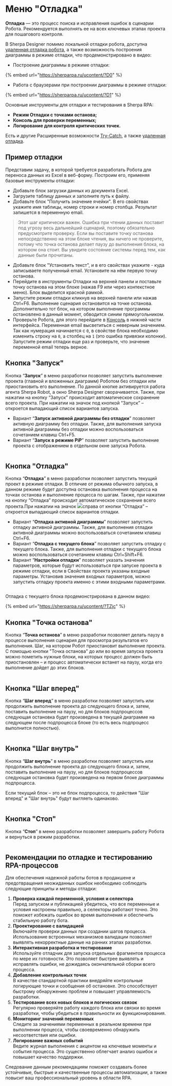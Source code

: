 # Меню "Отладка"

**Отладка** — это процесс поиска и исправления ошибок в сценарии Робота. Рекомендуется выполнять ее на всех ключевых этапах проекта для пошагового контроля.

В Sherpa Designer помимо локальной отладки робота, доступна [удаленная отладка робота](udalennaya-otladka-robota.md), а также возможность построения диаграммы в режиме отладки, что продемонстрировано в видео:&#x20;

* Построение диаграммы в режиме отладки:

{% embed url="https://sherparpa.ru/ucontent/?D0" %}

* Работа с браузерами при построении диаграммы в режиме отладки:

{% embed url="https://sherparpa.ru/ucontent/?D1" %}

Основные инструменты для отладки и тестирования в Sherpa RPA:

* **Режим Отладки с точками останова;**
* **Консоль для проверки переменных;**
* **Логирование для контроля критических точек.**

Есть и другие Расширенные возможности [Try-Catch](../../../../spravochnik-blokov/osnovnye-bloki-main-blocks/try-catch-trycatchcontainer.md), а также [удаленная отладка](udalennaya-otladka-robota.md).

## Пример отладки

Представим задачу, в которой требуется разработать Робота для переноса данных из Excel в веб-форму. Построим его, применяя базовые инструменты отладки:

* Добавьте блок загрузки данных из документа Excel.&#x20;
* Загрузите таблицу данных и заполните путь к файлу.
* Добавьте блок "Получить значение ячейки". В его свойствах укажите имя таблицы, номер строки и номер столбца. Результат запишется в переменную email.&#x20;

> Этот шаг критически важен. Ошибка при чтении данных поставит под угрозу весь дальнейший сценарий, поэтому обязательно предусмотрите проверку. Если вы поставите точку останова непосредственно на этом блоке чтения, вы ничего не проверите, потому что точка останова делает паузу до выполнения блока, на котором она стоит. Вы увидите состояние системы перед тем, как данные были прочитаны.

* Добавьте блок "Установить текст", и в его свойствах укажите - куда записываете полученный email. Установите на нём первую точку останова.
* Перейдите в инструменты Отладки на верхней панели и поставьте точку останова на этом блоке (нажав F9 или через контекстное меню). Блок выделится красной рамкой.&#x20;
* Запустите режим отладки кликнув на верхней панели или нажав Ctrl+F6. Выполнение сценария остановится на точке останова. Дополнительно тот блок, на котором выполнение программы остановлено в данный момент, обводится синим прямоугольником.
* Проверьте Робота, для этого перейдите в [Консоль](../../../../../obuchenie-po-razrabotke-na-platforme-sherpa-rpa/obuchenie-powershell.md#id-6.-ispolzovanie-lokalnoi-i-udalennoi-konsoli-powershell-v-dizainere-sherpa-rpa-dlya-proverki-vyrazhe) в нижней части интерфейса. Переменная email высветиться с неверным значением. Так как нумерация начинается с `0`, в свойстве блока необходимо изменить строку на `0`, а столбец на `1` (это ошибка привязки колонки). Запустите режим отладки еще раз и проверьте, что значение переменной email теперь верное.

## Кнопка "Запуск"

Кнопка “**Запуск**” в меню разработки позволяет запустить выполнение проекта (главной и вложенных диаграмм) Роботом без отладки или приостановить его выполнение. По данной кнопке активируется работа агента Sherpa Robot, а окно Sherpa Designer сворачивается. Также, при нажатии на кнопку “Запуск” происходит автоматическое сохранение всего проекта. При нажатии на значок под кнопкой “Запуск” – откроется выпадающий список вариантов запуска.

* Вариант “**Запуск активной диаграммы без отладки**” позволяет активную диаграмму без отладки. Также, для выполнения запуска активной диаграммы без отладки можно воспользоваться сочетанием клавиш Ctrl+F5.
* Вариант “**Запуск в режиме PiP**” позволяет запустить выполнение проекта с отображением в отдельном окне запуска Робота.

<figure><img src="../../../../../.gitbook/assets/изображение (4) (1) (1).png" alt=""><figcaption></figcaption></figure>

## Кнопка "Отладка"

Кнопка “**Отладка**” в меню разработки позволяет запустить текущий проект в режиме отладки. В отличие от режима обычного запуска, в данном режиме будет доступна остановка выполнения процесса на точках останова и выполнение процесса по шагам. Также, при нажатии на кнопку “Отладка” происходит автоматическое сохранение всего проекта.При нажатии на значок ![](https://lh7-rt.googleusercontent.com/docsz/AD_4nXc4Nsyy5setgxJEa9bpT0agD1x-Ke9XxVfjdA0N_SOvtUz7rge5KSAkWS2KgXbC4_iqli5p4-CmJ3tYuCJUJlLKj4Etqe1ydxXWxC6nRZsnZ_vUJpi1ynT_sBIYSFEzHO6pru880g?key=0bB9k7xLUHniK5eOXmSGqg)справа от кнопки “Отладка” – откроется выпадающий список вариантов отладки.

* Вариант “**Отладка активной диаграммы**” позволяет запустить отладку активной диаграммы. Также, для выполнения  отладки активной диаграммы можно воспользоваться сочетанием клавиш Ctrl+F6.
* Вариант “**Отладка с текущего блока**” позволяет запустить отладку с текущего блока. Также, для выполнения  отладки с текущего блока можно воспользоваться сочетанием клавиш Ctrl+Shift+F6.
* Вариант “**Настройки отладки**” позволяет указать значения параметров, которые будут использоваться при запуске проекта в режиме отладки, если в Свойствах проекта указаны входные параметры. Установив значения входных параметров, можно запустить отладку проекта именно с этими входными параметрами.

<figure><img src="../../../../../.gitbook/assets/2025-07-22_22-49-08.png" alt=""><figcaption></figcaption></figure>

Отладка с текущего блока продемонстрирована в данном видео:

{% embed url="https://sherparpa.ru/ucontent/?TZjc" %}

## Кнопка "Точка останова"

Кнопка “**Точка останова**” в меню разработки позволяет делать паузу в процессе выполнения сценария для просмотра результатов его выполнения. Шаг, на котором Робот приостановит выполнение проекта. С помощью кнопки "Точка останова" до или во время запуска проекта можно пометить нужные блоки, на которых процесс должен быть приостановлен – и процесс автоматически встанет на паузу, когда его выполнение дойдет до этих блоков.

<figure><img src="../../../../../.gitbook/assets/изображение (1) (1) (1) (1).png" alt=""><figcaption></figcaption></figure>

## Кнопка "Шаг вперед"

Кнопка “**Шаг вперед**” в меню разработки позволяет запустить или продолжить выполнение проекта до следующего блока и, затем, поставить выполнение на паузу, но для блоков подпроцессов следующая остановка будет произведена в текущей диаграмме на следующем после подпроцесса блоке (то есть весь подпроцесс выполнится полностью).

<figure><img src="https://lh7-rt.googleusercontent.com/docsz/AD_4nXcIHmuH1Sk5YvC4K2OZSrDXRQEaEYELdzYBjcQjHAO9epkteDHEiy8Njgm-Jb4M4F1bwX4HBMzdjaV4bpp3V1QeDHH47qi8AljynS7TdslT1oh4LZX-5US1lXq9Mh_gUCF9Mi5d?key=0bB9k7xLUHniK5eOXmSGqg" alt=""><figcaption></figcaption></figure>

## Кнопка "Шаг внутрь"

Кнопка “**Шаг внутрь**” в меню разработки позволяет запустить или продолжить выполнение проекта до следующего блока и, затем, поставить выполнение на паузу, но для блоков подпроцессов следующая остановка будет произведена на первом блоке диаграммы подпроцесса.

Если текущий блок – это не блок подпроцесса, то действия "Шаг вперед" и "Шаг внутрь" будут выгляеть одинаково.

<figure><img src="https://lh7-rt.googleusercontent.com/docsz/AD_4nXf4nI5imTXQsdxr0p33I3hxnBpOwU8ytWdvSAZMrSTKWu-5OoE6gbg6C21n60UF8K2_GrWWW16HQPXPMoMkpEU1gG5luDU6Kc6-z2C_0c_J2OmpKGaY2IsERvmct3ZSLAcfgmCMug?key=0bB9k7xLUHniK5eOXmSGqg" alt=""><figcaption></figcaption></figure>

## Кнопка "Стоп"

Кнопка “**Стоп**” в меню разработки позволяет завершить работу Робота и вернуться в режим разработки.

<figure><img src="../../../../../.gitbook/assets/изображение (2) (1) (1) (1).png" alt=""><figcaption></figcaption></figure>

## Рекомендации по отладке и тестированию RPA-процессов

Для обеспечения надежной работы ботов в продакшене и предотвращения неожиданных ошибок необходимо соблюдать следующие принципы и методы отладки:

1. **Проверка каждой переменной, условия и селектора**\
   Перед запуском и публикацией убедитесь, что все переменные и условия настроены правильно, а селекторы работают точно. Это поможет избежать ошибок во время выполнения и обеспечить стабильную работу бота.
2. **Проектирование с валидацией**\
   Включайте проверки данных при создании шагов процесса. Использование встроенных механизмов валидации позволяет выявлять некорректные данные на ранних этапах разработки.
3. **Интерактивная разработка и тестирование**\
   Используйте отладчик для запуска отдельных фрагментов процесса по мере их готовности. Это позволяет быстрее выявлять и исправлять ошибки, не дожидаясь окончательной сборки всего процесса.
4. **Добавление контрольных точек**\
   В качестве стандартной практики внедряйте контрольные логирующие точки и сообщения об остановке. Это способствует быстрому обнаружению проблем и повышает управляемость разработки.
5. **Тестирование всех новых блоков и логических связок**\
   Регулярно проверяйте работу каждого блока или связки во время разработки, чтобы убедиться в правильности их функционирования.
6. **Мониторинг значений переменных**\
   Следите за значениями переменных в реальном времени при выполнении процесса, чтобы своевременно обнаружить несоответствия или ошибки.
7. **Логирование важных событий**\
   Ведите журнал выполнения с акцентом на ключевые моменты и события процесса. Это существенно облегчает анализ ошибок и повышает качество поддержки.

Следование данным рекомендациям поможет создавать более устойчивые, быстрые и качественные процессы автоматизации, а также повысит ваш профессиональный уровень в области RPA.
